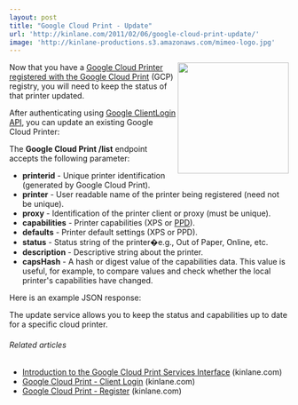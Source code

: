 ```yaml
---
layout: post
title: "Google Cloud Print - Update"
url: 'http://kinlane.com/2011/02/06/google-cloud-print-update/'
image: 'http://kinlane-productions.s3.amazonaws.com/mimeo-logo.jpg'
---
```


[<img class="c1" src="http://kinlane-productions.s3.amazonaws.com/mimeo-logo.jpg" alt="" width="200" align="right" />][1]Now that you have a [Google Cloud Printer registered with the Google Cloud Print][2] (GCP) registry, you will need to keep the status of that printer updated.

After authenticating using [Google ClientLogin API][3], you can update an existing Google Cloud Printer:

The **Google Cloud Print /list** endpoint accepts the following parameter:

  * **printerid** \- Unique printer identification (generated by Google Cloud Print).
  * **printer** \- User readable name of the printer being registered (need not be unique).
  * **proxy** \- Identification of the printer client or proxy (must be unique).
  * **capabilities** \- Printer capabilities (XPS or [PPD][4]).
  * **defaults** \- Printer default settings (XPS or PPD).
  * **status** \- Status string of the printer�e.g., Out of Paper, Online, etc.
  * **description** \- Descriptive string about the printer.
  * **capsHash** \- A hash or digest value of the capabilities data. This value is useful, for example, to compare values and check whether the local printer's capabilities have changed.

Here is an example JSON response:

The update service allows you to keep the status and capabilities up to date for a specific cloud printer.

######  Related articles

  * [Introduction to the Google Cloud Print Services Interface][5] (kinlane.com)
  * [Google Cloud Print - Client Login][6] (kinlane.com)
  * [Google Cloud Print - Register][2] (kinlane.com)

   [1]: http://www.mimeo.com/
   [2]: http://www.kinlane.com/2011/02/google-cloud-print-register/
   [3]: http://code.google.com/apis/accounts/docs/AuthForInstalledApps.html
   [4]: http://en.wikipedia.org/wiki/PostScript_Printer_Description (PostScript Printer Description)
   [5]: http://www.kinlane.com/2011/02/introduction-to-the-google-cloud-print-services-interface/
   [6]: http://www.kinlane.com/2011/02/google-cloud-print-client-login/
